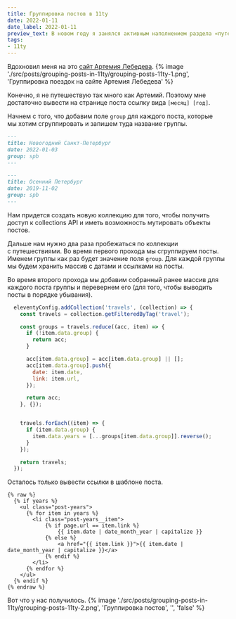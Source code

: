 ```yaml
---
title: Группировка постов в 11ty
date: 2022-01-11
date_label: 2022-01-11
preview_text: В новом году я занялся активным наполнением раздела «путешествия». Мне захотелось сгруппировать поездки и перелинковать между собой.
tags:
- 11ty
---
```

Вдохновил меня на это [сайт Артемия Лебедева](https://tema.ru).
{% image './src/posts/grouping-posts-in-11ty/grouping-posts-11ty-1.png', 'Группировка поездок на сайте Артемия Лебедева' %}

Конечно, я не путешествую так много как Артемий. Поэтому мне достаточно вывести на странице поста ссылку вида `[месяц] [год]`.

Начнем с того, что добавим поле `group` для каждого поста, которые мы хотим сгруппировать и запишем туда название группы.

```markdown
---
title: Новогодний Санкт-Петербург
date: 2022-01-03
group: spb
---
```

```markdown
---
title: Осенний Петербург
date: 2019-11-02
group: spb
---
```

Нам придется создать новую коллекцию для того, чтобы получить доступ к collections API и иметь возможность мутировать объекты постов.

Дальше нам нужно два раза пробежаться по коллекции с путешествиями. Во время первого прохода мы сгруппируем посты. Именем группы как раз будет значение поля `group`. Для каждой группы мы будем хранить массив с датами и ссылками на посты.

Во время второго прохода мы добавим собранный ранее массив для каждого поста группы и перевернем его (для того, чтобы выводить посты в порядке убывания).

```javascript
  eleventyConfig.addCollection('travels', (collection) => {
    const travels = collection.getFilteredByTag('travel');

    const groups = travels.reduce((acc, item) => {
      if (!item.data.group) {
        return acc;
      }

      acc[item.data.group] = acc[item.data.group] || [];
      acc[item.data.group].push({
        date: item.date,
        link: item.url,
      });

      return acc;
    }, {});


    travels.forEach((item) => {
      if (item.data.group) {
        item.data.years = [...groups[item.data.group]].reverse();
      }
    });

    return travels;
  });
```

Осталось только вывести ссылки в шаблоне поста.
```liquid
{% raw %}
  {% if years %}
    <ul class="post-years">
      {% for item in years %}
        <li class="post-years__item">
            {% if page.url == item.link %}
                {{ item.date | date_month_year | capitalize }}
            {% else %}
                <a href="{{ item.link }}">{{ item.date | date_month_year | capitalize }}</a>
            {% endif %}
        </li>
      {% endfor %}
    </ul>
  {% endif %}
{% endraw %}
```

Вот что у нас получилось.
{% image './src/posts/grouping-posts-in-11ty/grouping-posts-11ty-2.png', 'Группировка постов', '', 'false' %}
